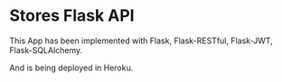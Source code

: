 # Stores Flask API

This App has been implemented with Flask, Flask-RESTful, Flask-JWT, Flask-SQLAlchemy.

And is being deployed in Heroku.